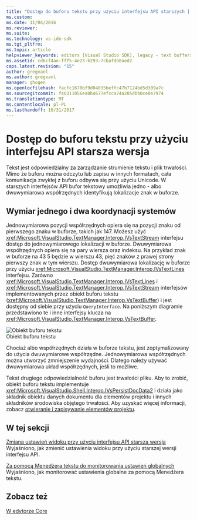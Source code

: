 ```yaml
---
title: "Dostęp do buforu tekstu przy użyciu interfejsu API starszych | Dokumentacja firmy Microsoft"
ms.custom: 
ms.date: 11/04/2016
ms.reviewer: 
ms.suite: 
ms.technology: vs-ide-sdk
ms.tgt_pltfrm: 
ms.topic: article
helpviewer_keywords: editors [Visual Studio SDK], legacy - text buffers
ms.assetid: cd6cf4ae-fff5-4e23-b293-7cbafdb8aed2
caps.latest.revision: "15"
author: gregvanl
ms.author: gregvanl
manager: ghogen
ms.openlocfilehash: facfc1670bf9d04035beffc47b7124bd5d309a7c
ms.sourcegitcommit: f40311056ea0b4677efcca74a285dbb0ce0e7974
ms.translationtype: MT
ms.contentlocale: pl-PL
ms.lasthandoff: 10/31/2017
---
```

# <a name="accessing-the-text-buffer-by-using-the-legacy-api"></a>Dostęp do buforu tekstu przy użyciu interfejsu API starsza wersja
Tekst jest odpowiedzialny za zarządzanie strumienie tekstu i plik trwałości. Mimo że buforu można odczytu lub zapisu w innych formatach, cała komunikacja zwykłej z buforu odbywa się przy użyciu Unicode. W starszych interfejsów API bufor tekstowy umożliwia jedno - albo dwuwymiarowa współrzędnych identyfikują lokalizacje znak w buforze.  
  
## <a name="one--and-two-dimension-coordinate-systems"></a>Wymiar jednego i dwa koordynacji systemów  
 Jednowymiarowa pozycji współrzędnych opiera się na pozycji znaku od pierwszego znaku w buforze, takich jak 147. Możesz użyć <xref:Microsoft.VisualStudio.TextManager.Interop.IVsTextStream> interfejsu dostęp do jednowymiarowego lokalizacji w buforze. Dwuwymiarowa współrzędnych opiera się na pary wiersza oraz indeksu. Na przykład znak w buforze na 43 5 będzie w wierszu 43, pięć znaków z prawej strony pierwszy znak w tym wierszu. Dostęp dwuwymiarowa lokalizację w buforze przy użyciu <xref:Microsoft.VisualStudio.TextManager.Interop.IVsTextLines> interfejsu. Zarówno <xref:Microsoft.VisualStudio.TextManager.Interop.IVsTextLines> i <xref:Microsoft.VisualStudio.TextManager.Interop.IVsTextStream> interfejsów implementowanych przez obiekt buforu tekstu (<xref:Microsoft.VisualStudio.TextManager.Interop.VsTextBuffer>) i jest dostępny od siebie przy użyciu `QueryInterface`. Na poniższym diagramie przedstawiono te i inne interfejsy klucza na <xref:Microsoft.VisualStudio.TextManager.Interop.VsTextBuffer>.  
  
 ![Obiekt buforu tekstu](../extensibility/media/vstextbuffer.gif "vsTextBuffer")  
Obiekt buforu tekstu  
  
 Chociaż albo współrzędnych działa w buforze tekstu, jest zoptymalizowany do użycia dwuwymiarowe współrzędne. Jednowymiarowa współrzędnych można utworzyć zmniejszenie wydajności. Dlatego należy używać dwuwymiarowa układ współrzędnych, jeśli to możliwe.  
  
 Tekst drugiego odpowiedzialność buforu jest trwałości pliku. Aby to zrobić, obiekt buforu tekstu implementuje <xref:Microsoft.VisualStudio.Shell.Interop.IVsPersistDocData2> i działa jako składnik obiektu danych dokumentu dla elementów projektu i innych składników środowiska objętego trwałości. Aby uzyskać więcej informacji, zobacz [otwieranie i zapisywanie elementów projektu](../extensibility/internals/opening-and-saving-project-items.md).  
  
## <a name="in-this-section"></a>W tej sekcji  
 [Zmiana ustawień widoku przy użyciu interfejsu API starsza wersja](../extensibility/changing-view-settings-by-using-the-legacy-api.md)  
 Wyjaśniono, jak zmienić ustawienia widoku przy użyciu starszej wersji interfejsu API.  
  
 [Za pomocą Menedżera tekstu do monitorowania ustawień globalnych](../extensibility/using-the-text-manager-to-monitor-global-settings.md)  
 Wyjaśniono, jak monitorować ustawienia globalne za pomocą Menedżera tekstu.  
  
## <a name="see-also"></a>Zobacz też  
 [W edytorze Core](../extensibility/inside-the-core-editor.md)